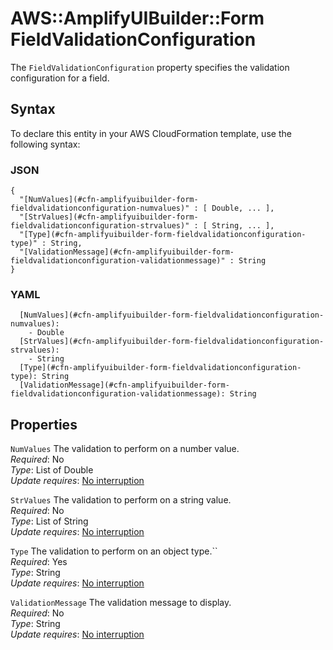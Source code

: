 # AWS::AmplifyUIBuilder::Form FieldValidationConfiguration<a name="aws-properties-amplifyuibuilder-form-fieldvalidationconfiguration"></a>

The `FieldValidationConfiguration` property specifies the validation configuration for a field\.

## Syntax<a name="aws-properties-amplifyuibuilder-form-fieldvalidationconfiguration-syntax"></a>

To declare this entity in your AWS CloudFormation template, use the following syntax:

### JSON<a name="aws-properties-amplifyuibuilder-form-fieldvalidationconfiguration-syntax.json"></a>

```
{
  "[NumValues](#cfn-amplifyuibuilder-form-fieldvalidationconfiguration-numvalues)" : [ Double, ... ],
  "[StrValues](#cfn-amplifyuibuilder-form-fieldvalidationconfiguration-strvalues)" : [ String, ... ],
  "[Type](#cfn-amplifyuibuilder-form-fieldvalidationconfiguration-type)" : String,
  "[ValidationMessage](#cfn-amplifyuibuilder-form-fieldvalidationconfiguration-validationmessage)" : String
}
```

### YAML<a name="aws-properties-amplifyuibuilder-form-fieldvalidationconfiguration-syntax.yaml"></a>

```
  [NumValues](#cfn-amplifyuibuilder-form-fieldvalidationconfiguration-numvalues): 
    - Double
  [StrValues](#cfn-amplifyuibuilder-form-fieldvalidationconfiguration-strvalues): 
    - String
  [Type](#cfn-amplifyuibuilder-form-fieldvalidationconfiguration-type): String
  [ValidationMessage](#cfn-amplifyuibuilder-form-fieldvalidationconfiguration-validationmessage): String
```

## Properties<a name="aws-properties-amplifyuibuilder-form-fieldvalidationconfiguration-properties"></a>

`NumValues`  <a name="cfn-amplifyuibuilder-form-fieldvalidationconfiguration-numvalues"></a>
The validation to perform on a number value\.  
*Required*: No  
*Type*: List of Double  
*Update requires*: [No interruption](https://docs.aws.amazon.com/AWSCloudFormation/latest/UserGuide/using-cfn-updating-stacks-update-behaviors.html#update-no-interrupt)

`StrValues`  <a name="cfn-amplifyuibuilder-form-fieldvalidationconfiguration-strvalues"></a>
The validation to perform on a string value\.  
*Required*: No  
*Type*: List of String  
*Update requires*: [No interruption](https://docs.aws.amazon.com/AWSCloudFormation/latest/UserGuide/using-cfn-updating-stacks-update-behaviors.html#update-no-interrupt)

`Type`  <a name="cfn-amplifyuibuilder-form-fieldvalidationconfiguration-type"></a>
The validation to perform on an object type\.``  
*Required*: Yes  
*Type*: String  
*Update requires*: [No interruption](https://docs.aws.amazon.com/AWSCloudFormation/latest/UserGuide/using-cfn-updating-stacks-update-behaviors.html#update-no-interrupt)

`ValidationMessage`  <a name="cfn-amplifyuibuilder-form-fieldvalidationconfiguration-validationmessage"></a>
The validation message to display\.  
*Required*: No  
*Type*: String  
*Update requires*: [No interruption](https://docs.aws.amazon.com/AWSCloudFormation/latest/UserGuide/using-cfn-updating-stacks-update-behaviors.html#update-no-interrupt)